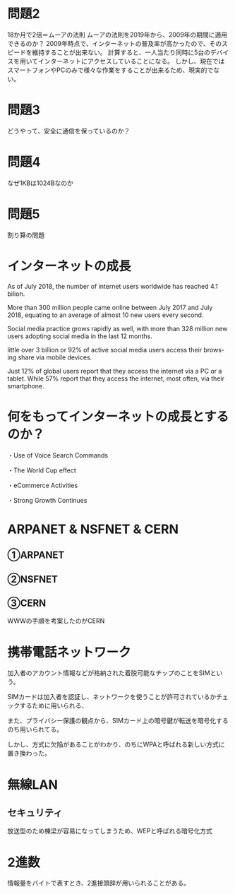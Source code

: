 # 問題2

18か月で2倍＝ムーアの法則
ムーアの法則を2019年から、2009年の期間に適用できるのか？
2009年時点で、インターネットの普及率が高かったので、そのスピードを維持することが出来ない。
計算すると、一人当たり同時に5台のデバイスを用いてインターネットにアクセスしていることになる。
しかし、現在ではスマートフォンやPCのみで様々な作業をすることが出来るため、現実的でない。

# 問題3

どうやって、安全に通信を保っているのか？

# 問題4

なぜ1KBは1024Bなのか

# 問題5

割り算の問題

# インターネットの成長

As of July 2018, the number of internet users worldwide has reached 4.1 bilion.

More than 300 million
people came online between July 2017 and July
2018, equating to an average of almost 10 new
users every second.

Social media practice grows rapidly as well, with
more than 328 million new users adopting social
media in the last 12 months.

little over 3 billion or 92%
of active social media users access their brows-
ing share via mobile devices.

Just 12% of global users report that they access
the internet via a PC or a tablet. While 57% report
that they access the internet, most often, via
their smartphone.

# 何をもってインターネットの成長とするのか？

・Use of Voice Search Commands

・The World Cup effect

・eCommerce Activities

・Strong Growth Continues


# ARPANET & NSFNET & CERN

## ➀ARPANET

## ➁NSFNET

## ➂CERN

WWWの手順を考案したのがCERN

# 携帯電話ネットワーク

加入者のアカウント情報などが格納された着脱可能なチップのことをSIMという。

SIMカードは加入者を認証し、ネットワークを使うことが許可されているかチェックするために用いられる、

また、プライバシー保護の観点から、SIMカード上の暗号鍵が転送を暗号化するのち用いられてる。

しかし、方式に欠陥があることがわかり、のちにWPAと呼ばれる新しい方式に置き換わった。
# 無線LAN

## セキュリティ

放送型のため棟梁が容易になってしまうため、WEPと呼ばれる暗号化方式

# 2進数

情報量をバイトで表すとき、2進接頭辞が用いられることがある。


